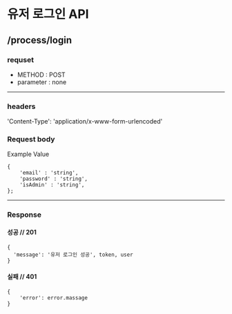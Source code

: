 # 유저 로그인 API

## /process/login

### requset

- METHOD : POST
- parameter : none

---

### headers

'Content-Type': 'application/x-www-form-urlencoded'

### Request body

Example Value

```
{
	'email' : 'string',
	'password' : 'string',
	'isAdmin' : 'string',
};
```

---

### Response

#### 성공 // 201

```
{
  'message': '유저 로그인 성공', token, user
}
```

#### 실패 // 401

```
{
    'error': error.massage
}
```
